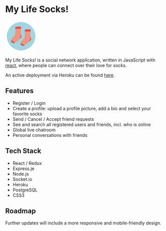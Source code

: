 # My Life Socks!

<img src="public/logo.png" width=100 height=100>

My Life Socks! is a social network application, written in JavaScript with [react](https://reactjs.org/), where people can connect over their love for socks.

An active deployment via Heroku can be found [here](https://mylifesocks.herokuapp.com/).


## Features

- Register / Login
- Create a profile: upload a profile picture, add a bio and select your favorite socks
- Send / Cancel / Accept friend requests
- See and search all registered users and friends, incl. who is online
- Global live chatroom
- Personal conversations with friends


## Tech Stack

- React / Redux
- Express.je
- Node.js
- Socket.io
- Heroku
- PostgreSQL
- CSS3


## Roadmap

Further updates will include a more responsive and mobile-friendly design.
